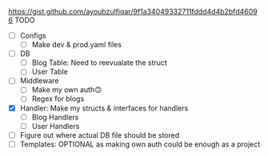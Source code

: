https://gist.github.com/ayoubzulfiqar/9f1a34049332711fddd4d4b2bfd46096
TODO
- [ ] Configs
    - [ ] Make dev & prod.yaml files
- [ ] DB
    - [ ] Blog Table: Need to reevualate the struct
    - [ ] User Table
- [ ] Middleware
    - [ ] Make my own auth🙃
    - [ ] Regex for blogs
- [X] Handler: Make my structs & interfaces for handlers
    - [ ] Blog Handlers
    - [ ] User Handlers
- [ ] Figure out where actual DB file should be stored
- [ ] Templates: OPTIONAL as making own auth could be enough as a project